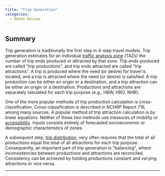 ```yaml
---
title: "Trip Generation"
categories:
  - Needs Review
---
```


Summary
-------

Trip generation is traditionally the first step in 4-step travel models. Trip generation estimates for an individual [traffic analysis zone](Traffic_Analysis_Zones) (TAZs) the number of trip ends produced or attracted by that zone. Trip ends produced are called "trip productions", and trip ends attracted are called "trip attractions". A trip is produced where the need (or desire) for travel is located; and a trip is attracted where the need (or desire) is satisfied. A trip production can be either an origin or a destination, and a trip attraction can be either an origin or a destination. Productions and attractions are separately tabulated for each trip purpose (e.g., HBW, HBO, NHB).

One of the more popular methods of trip production calculation is cross-classification. Cross-classification is described in NCHRP Report 716, among many sources. A popular method of trip attraction calculation is by linear equations. Neither of these two methods use measures of mobility or [accessibility](Accessibility). Inputs consists entirely of forecasted socioeconomic or demographic characteristics of zones.

A subsequent step, [trip distribution](Spatial_Interaction_Models), very often requires that the total of all productions equal the total of all attractions for each trip purpose. Consequently, an important part of trip generation is "balancing", where inconsistencies between productions and attractions are reconciled. Consistency can be achieved by holding productions constant and varying attractions or vice versa.

------------------------------------------------------------------------
